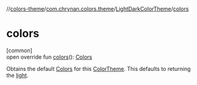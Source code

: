 //[colors-theme](../../../index.md)/[com.chrynan.colors.theme](../index.md)/[LightDarkColorTheme](index.md)/[colors](colors.md)

# colors

[common]\
open override fun [colors](colors.md)(): [Colors](../-colors/index.md)

Obtains the default [Colors](../-colors/index.md) for this [ColorTheme](../-color-theme/index.md). This defaults to returning the [light](../-colors/index.md).
